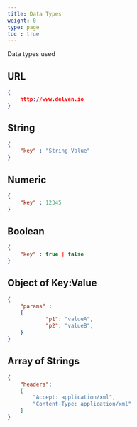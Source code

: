 ```yaml
---
title: Data Types
weight: 0
type: page
toc : true
---
```


Data types used

## URL

```json
{
    http://www.delven.io
}
```

## String

```json
{
    "key" : "String Value"
}
```

## Numeric

```json
{
    "key" : 12345
}
```

## Boolean

```json
{
    "key" : true | false
}
```





## Object of Key:Value

```json
{
    "params" :
    {
            "p1": "valueA",
            "p2": "valueB",
    }
}
```
 

## Array of Strings

```json
{
    "headers": 
    [
        "Accept: application/xml", 
        "Content-Type: application/xml"
    ]
}
```